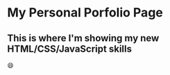 # My Personal Porfolio Page #

## This is where I'm showing my new HTML/CSS/JavaScript skills

:smile:
